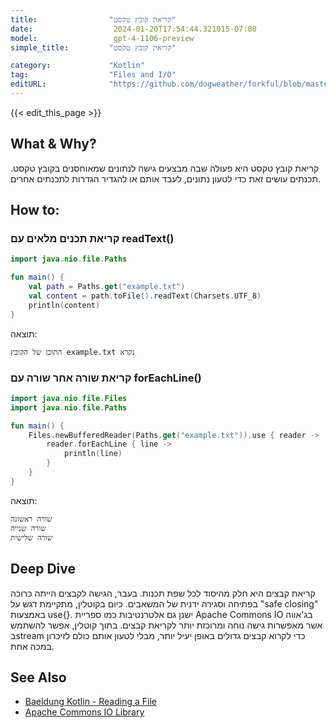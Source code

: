 ```yaml
---
title:                "קריאת קובץ טקסט"
date:                  2024-01-20T17:54:44.321015-07:00
model:                 gpt-4-1106-preview
simple_title:         "קריאת קובץ טקסט"

category:             "Kotlin"
tag:                  "Files and I/O"
editURL:              "https://github.com/dogweather/forkful/blob/master/content/he/kotlin/reading-a-text-file.md"
---
```


{{< edit_this_page >}}

## What & Why?
קריאת קובץ טקסט היא פעולה שבה מבצעים גישה לנתונים שמאוחסנים בקובץ טקסט. תכנתים עושים זאת כדי לטעון נתונים, לעבד אותם או להגדיר הגדרות לתכנתים אחרים.

## How to:
### קריאת תכנים מלאים עם readText()
```kotlin
import java.nio.file.Paths

fun main() {
    val path = Paths.get("example.txt")
    val content = path.toFile().readText(Charsets.UTF_8)
    println(content)
}
```
תוצאה:
```
התוכן של הקובץ example.txt נקרא
```

### קריאת שורה אחר שורה עם forEachLine()
```kotlin
import java.nio.file.Files
import java.nio.file.Paths

fun main() {
    Files.newBufferedReader(Paths.get("example.txt")).use { reader ->
        reader.forEachLine { line ->
            println(line)
        }
    }
}
```
תוצאה:
```
שורה ראשונה
שורה שנייה
שורה שלישית
```

## Deep Dive
קריאת קבצים היא חלק מהיסוד לכל שפת תכנות. בעבר, הגישה לקבצים הייתה כרוכה בפתיחה וסגירה ידנית של המשאבים. כיום בקוטלין, מתקיימת דגש על "safe closing" באמצעות use{}. ישנן גם אלטרנטיבות כמו ספריית Apache Commons IO בג'אווה אשר מאפשרות גישה נוחה ומרוכזת יותר לקריאת קבצים. בתוך קוטלין, אפשר להשתמש בstream כדי לקרוא קבצים גדולים באופן יעיל יותר, מבלי לטעון אותם כולם לזיכרון במכה אחת.

## See Also
- [Baeldung Kotlin - Reading a File](https://www.baeldung.com/kotlin/read-file)
- [Apache Commons IO Library](https://commons.apache.org/proper/commons-io/)
